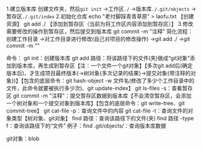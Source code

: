 1.建立版本库
	创建文件夹，然后`git init`
	→工作区`./`
	→版本库`./.git/objects`
	→暂存区`./.git/index`
2.初始化仓库
	echo "老付脚踩青青草原" > laofu.txt 【创建资源】
	git add ./ 【添加到暂存区（当前为将工作区内容添加到暂存区）】
3.修改需要修改的操作到暂存区，然后提交到版本库
	git commit -m "注释"
简化流程：
创建工作目录
→对工作目录进行修改(自己对项目的修改操作)
→git add ./
→git commit -m ""

命令：
git init：创建版本库
git add 路径：将该路径下的文件(夹)做成“git对象”添加到版本库，再生成到暂存区【注：一个文件一个git对象】【多次git add后(确定版本后)，才生成项目最终版本(→树对象{多次记录的结果}→提交对象{带注释的对象})】【包含的底层命令：git hash-object -w 文件名(修改了多少个工作目录中的文件，此命令就要被执行多少次)、git update-index】
git ls-files -s：查看暂存区
git commit -m "注释"：提交暂存区数据到版本库【不会清空暂存区，会添加一个树对象和一个提交对象到版本库】【包含的底层命令：git write-tree、git commit-tree】
git cat-file -p：查询文件中的内容
git cat-file -t：查询文件的对象类型【树对象、git对象】
find 路径：查询该路径下的文件(夹)
find 路径 -type f：查询该路径下的“文件”
例子：find .git/objects/：查询版本库数据

git对象：blob